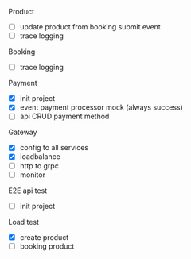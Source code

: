 Product
- [ ] update product from booking submit event
- [ ] trace logging

Booking
- [ ] trace logging

Payment
- [x] init project
- [x] event payment processor mock (always success)
- [ ] api CRUD payment method

Gateway
- [x] config to all services
- [x] loadbalance
- [ ] http to grpc
- [ ] monitor

E2E api test
- [ ] init project

Load test
- [x] create product
- [ ] booking product
